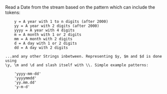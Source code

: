 Read a Date from the stream based on the pattern which can include the tokens:			y = A year with 1 to n digits (after 2000)		yy = A year with 2 digits (after 2000)		yyyy = A year with 4 digits		m = A month with 1 or 2 digits		mm = A month with 2 digits		d = A day with 1 or 2 digits		dd = A day with 2 digits			...and any other Strings inbetween. Representing $y, $m and $d is done using	\y, \m and \d and slash itself with \\. Simple example patterns:		'yyyy-mm-dd'		'yyyymmdd'		'yy.mm.dd'		'y-m-d'